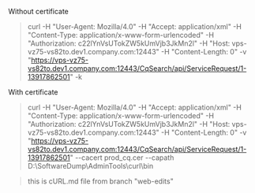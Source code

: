 Without certificate
> curl -H "User-Agent: Mozilla/4.0" -H "Accept: application/xml" -H "Content-Type: application/x-www-form-urlencoded" -H "Authorization: c22lYnVsUTokZW5kUmVjb3JkMn2l" -H "Host: vps-vz75-vs82to.dev1.company.com:12443" -H "Content-Length: 0" -v "https://vps-vz75-vs82to.dev1.company.com:12443/CqSearch/api/ServiceRequest/1-13917862501" -k

With certificate
> curl -H "User-Agent: Mozilla/4.0" -H "Accept: application/xml" -H "Content-Type: application/x-www-form-urlencoded" -H "Authorization: c22lYnVsUTokZW5kUmVjb3JkMn2l" -H "Host: vps-vz75-vs82to.dev1.company.com:12443" -H "Content-Length: 0" -v "https://vps-vz75-vs82to.dev1.company.com:12443/CqSearch/api/ServiceRequest/1-13917862501" --cacert prod_cq.cer --capath D:\SoftwareDump\AdminTools\curl\bin


> this is cURL.md file from branch "web-edits"
